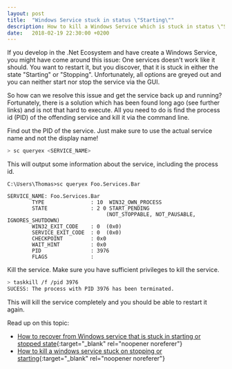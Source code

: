 ```yaml
---
layout: post
title:  "Windows Service stuck in status \"Starting\""
description: How to kill a Windows Service which is stuck in status \"Starting\"
date:   2018-02-19 22:30:00 +0200
---
```


If you develop in the .Net Ecosystem and have create a Windows Service, you might have come around this issue: One services doesn't work like it should. You want to restart it, but you discover, that it is stuck in either the state "Starting" or "Stopping". Unfortunately, all options are greyed out and you can neither start nor stop the service via the GUI.

So how can we resolve this issue and get the service back up and running? Fortunately, there is a solution which has been found long ago (see further links) and is not that hard to execute. All you need to do is find the process id (PID) of the offending service and kill it via the command line.

Find out the PID of the service. Just make sure to use the actual service name and not the display name!

```bash
> sc queryex <SERVICE_NAME>
```

This will output some information about the service, including the process id.

```
C:\Users\Thomas>sc queryex Foo.Services.Bar

SERVICE_NAME: Foo.Services.Bar
        TYPE               : 10  WIN32_OWN_PROCESS
        STATE              : 2 0 START_PENDING
                                (NOT_STOPPABLE, NOT_PAUSABLE, IGNORES_SHUTDOWN)
        WIN32_EXIT_CODE    : 0  (0x0)
        SERVICE_EXIT_CODE  : 0  (0x0)
        CHECKPOINT         : 0x0
        WAIT_HINT          : 0x0
        PID                : 3976
        FLAGS              :
```

Kill the service. Make sure you have sufficient privileges to kill the service.

```bash
> taskkill /f /pid 3976
SUCESS: The process with PID 3976 has been terminated.
```

This will kill the service completely and you should be able to restart it again.

Read up on this topic:
* [How to recover from Windows service that is stuck in starting or stopped state](https://www.schneider-electric.com/en/faqs/FA239679/){:target="_blank" rel="noopener noreferer"}
* [How to kill a windows service stuck on stopping or starting](http://support.minisoft.com/index.php/how-to-kill-a-windows-service-stuck-on-stopping-or-starting/){:target="_blank" rel="noopener noreferer"}